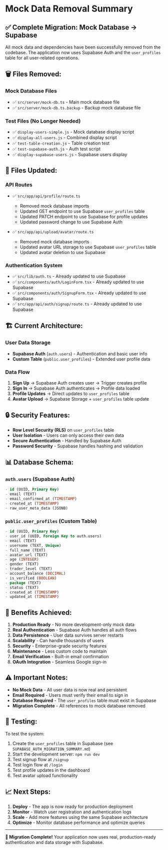 # Mock Data Removal Summary

## ✅ **Complete Migration: Mock Database → Supabase**

All mock data and dependencies have been successfully removed from the codebase. The application now uses Supabase Auth and the `user_profiles` table for all user-related operations.

## 🗑️ **Files Removed:**

### Mock Database Files
- ✅ `src/server/mock-db.ts` - Main mock database file
- ✅ `src/server/mock-db.ts.backup` - Backup mock database file

### Test Files (No Longer Needed)
- ✅ `display-users-simple.js` - Mock database display script
- ✅ `display-all-users.js` - Combined display script
- ✅ `test-table-creation.js` - Table creation test
- ✅ `test-supabase-auth.js` - Auth test script
- ✅ `display-supabase-users.js` - Supabase users display

## 🔄 **Files Updated:**

### API Routes
- ✅ `src/app/api/profile/route.ts`
  - Removed mock database imports
  - Updated GET endpoint to use Supabase `user_profiles` table
  - Updated PATCH endpoint to use Supabase for profile updates
  - Updated password change to use Supabase Auth

- ✅ `src/app/api/upload/avatar/route.ts`
  - Removed mock database imports
  - Updated avatar URL storage to use Supabase `user_profiles` table
  - Updated avatar deletion to use Supabase

### Authentication System
- ✅ `src/lib/auth.ts` - Already updated to use Supabase
- ✅ `src/components/auth/LoginForm.tsx` - Already updated to use Supabase
- ✅ `src/components/auth/SignupForm.tsx` - Already updated to use Supabase
- ✅ `src/app/api/auth/signup/route.ts` - Already updated to use Supabase

## 🏗️ **Current Architecture:**

### User Data Storage
- **Supabase Auth** (`auth.users`) - Authentication and basic user info
- **Custom Table** (`public.user_profiles`) - Extended user profile data

### Data Flow
1. **Sign Up** → Supabase Auth creates user → Trigger creates profile
2. **Sign In** → Supabase Auth authenticates → Profile data loaded
3. **Profile Updates** → Direct updates to `user_profiles` table
4. **Avatar Upload** → Supabase Storage + `user_profiles` table update

## 🔒 **Security Features:**

- **Row Level Security (RLS)** on `user_profiles` table
- **User Isolation** - Users can only access their own data
- **Secure Authentication** - Handled by Supabase Auth
- **Password Security** - Supabase handles hashing and validation

## 📊 **Database Schema:**

### `auth.users` (Supabase Auth)
```sql
- id (UUID, Primary Key)
- email (TEXT)
- email_confirmed_at (TIMESTAMP)
- created_at (TIMESTAMP)
- raw_user_meta_data (JSONB)
```

### `public.user_profiles` (Custom Table)
```sql
- id (UUID, Primary Key)
- user_id (UUID, Foreign Key to auth.users)
- email (TEXT)
- username (TEXT, Unique)
- full_name (TEXT)
- avatar_url (TEXT)
- age (INTEGER)
- gender (TEXT)
- trader_level (TEXT)
- account_balance (DECIMAL)
- is_verified (BOOLEAN)
- package (TEXT)
- status (TEXT)
- created_at (TIMESTAMP)
- updated_at (TIMESTAMP)
```

## 🚀 **Benefits Achieved:**

1. **Production Ready** - No more development-only mock data
2. **Real Authentication** - Supabase Auth handles all auth flows
3. **Data Persistence** - User data survives server restarts
4. **Scalability** - Can handle thousands of users
5. **Security** - Enterprise-grade security features
6. **Maintenance** - Less custom code to maintain
7. **Email Verification** - Built-in email confirmation
8. **OAuth Integration** - Seamless Google sign-in

## ⚠️ **Important Notes:**

- **No Mock Data** - All user data is now real and persistent
- **Email Required** - Users must verify their email to sign in
- **Database Required** - The `user_profiles` table must exist in Supabase
- **Migration Complete** - All references to mock database removed

## 🧪 **Testing:**

To test the system:
1. Create the `user_profiles` table in Supabase (see `SUPABASE_AUTH_MIGRATION_SUMMARY.md`)
2. Start the development server: `npm run dev`
3. Test signup flow at `/signup`
4. Test login flow at `/login`
5. Test profile updates in the dashboard
6. Test avatar upload functionality

## 📈 **Next Steps:**

1. **Deploy** - The app is now ready for production deployment
2. **Monitor** - Watch user registration and authentication logs
3. **Scale** - Add more features using the same Supabase architecture
4. **Optimize** - Monitor database performance and optimize queries

---

**🎉 Migration Complete!** Your application now uses real, production-ready authentication and data storage with Supabase.
